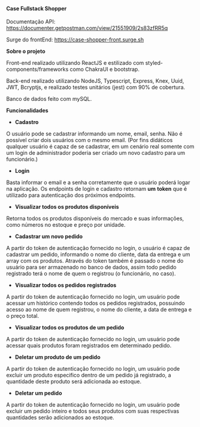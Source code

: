 #### Case Fullstack Shopper

Documentação API: https://documenter.getpostman.com/view/21551909/2s83zfRR5q

Surge do frontEnd: https://case-shopper-front.surge.sh

**Sobre o projeto**

Front-end realizado utilizando ReactJS e estilizado com styled-components/frameworks como ChakraUI e bootstrap.

Back-end realizado utilizando NodeJS, Typescript, Express, Knex, Uuid, JWT, Bcryptjs, e realizado testes unitários (jest) com 90% de cobertura.

Banco de dados feito com mySQL.

**Funcionalidades**

- **Cadastro**

O usuário pode se cadastrar informando um nome, email, senha. Não é possível criar dois usuários com o mesmo email. (Por fins didáticos qualquer usuário é capaz de se cadastrar, em um cenário real somente com um login de administrador poderia ser criado um novo cadastro para um funcionário.)

- **Login**

Basta informar o email e a senha corretamente que o usuário poderá logar na aplicação. Os endpoints de login e cadastro retornam **um** **token** que é utilizado para autenticação dos próximos endpoints.

- **Visualizar todos os produtos disponíveis**

Retorna todos os produtos disponíveis do mercado e suas informações, como números no estoque e preço por unidade.

- **Cadastrar um novo pedido** 

A partir do token de autenticação fornecido no login, o usuário é capaz de cadastrar um pedido, informando o nome do cliente, data da entrega e um array com os produtos. Através do token também é passado o nome do usuário para ser armazenado no banco de dados, assim todo pedido registrado terá o nome de quem o registrou (o funcionário, no caso).

- **Visualizar todos os pedidos registrados**

A partir do token de autenticação fornecido no login, um usuário pode acessar um histórico contendo todos os pedidos registrados, possuindo acesso ao nome de quem registrou, o nome do cliente, a data de entrega e o preço total.

- **Visualizar todos os produtos de um pedido**

A partir do token de autenticação fornecido no login, um usuário pode acessar quais produtos foram registrados em determinado pedido.

* **Deletar um produto de um pedido**

A partir do token de autenticação fornecido no login, um usuário pode excluir um produto especifico dentro de um pedido já registrado, a quantidade deste produto será adicionada ao estoque.

* **Deletar um pedido**

A partir do token de autenticação fornecido no login, um usuário pode excluir um pedido inteiro e todos seus produtos com suas respectivas quantidades serão adicionados ao estoque.

